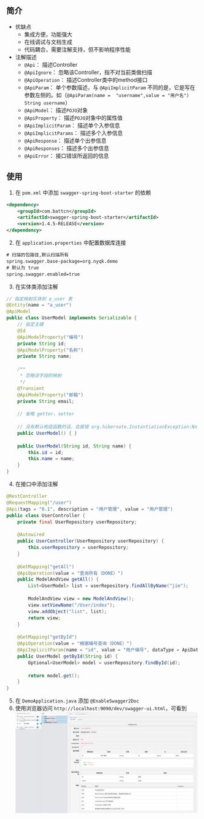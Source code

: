 ## 简介
- 优缺点
    - 集成方便，功能强大
    - 在线调试与文档生成
    - 代码耦合，需要注解支持，但不影响程序性能
- 注解描述
    - `@Api`： 描述Controller
    - `@ApiIgnore`： 忽略该Controller，指不对当前类做扫描
    - `@ApiOperation`： 描述Controller类中的method接口
    - `@ApiParam`： 单个参数描述，与 `@ApiImplicitParam` 不同的是，它是写在参数左侧的。如（`@ApiParam(name =  "username",value = "用户名") String username`）
    - `@ApiModel`： 描述`POJO`对象
    - `@ApiProperty`： 描述`POJO`对象中的属性值
    - `@ApiImplicitParam`： 描述单个入参信息
    - `@ApiImplicitParams`： 描述多个入参信息
    - `@ApiResponse`： 描述单个出参信息
    - `@ApiResponses`： 描述多个出参信息
    - `@ApiError`： 接口错误所返回的信息


## 使用
1. 在 `pom.xml` 中添加 `swagger-spring-boot-starter` 的依赖
``` xml
<dependency>
    <groupId>com.battcn</groupId>
    <artifactId>swagger-spring-boot-starter</artifactId>
    <version>1.4.5-RELEASE</version>
</dependency>
```
2. 在 `application.properties` 中配置数据库连接
``` xml
# 扫描的包路径,默认扫描所有
spring.swagger.base-package=org.nyqk.demo
# 默认为 true
spring.swagger.enabled=true
```
3. 在实体类添加注解
``` java
// 指定映射实体到 a_user 表
@Entity(name = "a_user")
@ApiModel
public class UserModel implements Serializable {
    // 指定主键
    @Id
    @ApiModelProperty("编号")
    private String id;
    @ApiModelProperty("名称")
    private String name;

    /**
     * 忽略该字段的映射
     */
    @Transient
    @ApiModelProperty("邮箱")
    private String email;

    // 省略 getter、setter

    // 没有默认构造函数的话，会报错 org.hibernate.InstantiationException:No default constructor for entity
    public UserModel() { }

    public UserModel(String id, String name) {
        this.id = id;
        this.name = name;
    }
}
```
4. 在接口中添加注解
``` java
@RestController
@RequestMapping("/user")
@Api(tags = "0.1", description = "用户管理", value = "用户管理")
public class UserController {
    private final UserRepository userRepository;

    @Autowired
    public UserController(UserRepository userRepository) {
        this.userRepository = userRepository;
    }

    @GetMapping("getAll")
    @ApiOperation(value = "查询所有（DONE）")
    public ModelAndView getAll() {
        List<UserModel> list = userRepository.findAllByName("jim");

        ModelAndView view = new ModelAndView();
        view.setViewName("/User/index");
        view.addObject("list", list);
        return view;
    }

    @GetMapping("getById")
    @ApiOperation(value = "根据编号查询（DONE）")
    @ApiImplicitParam(name = "id", value = "用户编号", dataType = ApiDataType.STRING, paramType = ApiParamType.QUERY)
    public UserModel getById(String id) {
        Optional<UserModel> model = userRepository.findById(id);

        return model.get();
    }
}
```
5. 在 `DemoApplication.java` 添加 `@EnableSwagger2Doc`
6. 使用浏览器访问 `http://localhost:9090/dev/swagger-ui.html`，可看到![swagger-ui](/resource/image/java/spring-boot2/2018-08-04_125156.png)